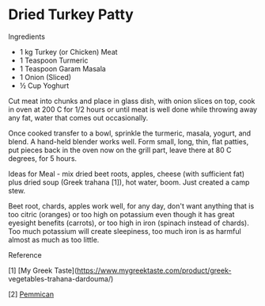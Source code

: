 # Dried Turkey Patty

Ingredients

* 1 kg Turkey (or Chicken) Meat
* 1 Teaspoon Turmeric
* 1 Teaspoon Garam Masala
* 1 Onion (Sliced)
* ½ Cup Yoghurt 

Cut meat into chunks and place in glass dish, with onion slices on
top, cook in oven at 200 C for 1/2 hours or until meat is well done
while throwing away any fat, water that comes out occasionally.

Once cooked transfer to a bowl, sprinkle the turmeric, masala, yogurt,
and blend. A hand-held blender works well. Form small, long, thin,
flat patties, put pieces back in the oven now on the grill part, leave
there at 80 C degrees, for 5 hours.

Ideas for Meal - mix dried beet roots, apples, cheese (with sufficient
fat) plus dried soup (Greek trahana [1]), hot water, boom.  Just
created a camp stew.

Beet root, chards, apples work well, for any day, don't want anything
that is too citric (oranges) or too high on potassium even though it
has great eyesight benefits (carrots), or too high in iron (spinach
instead of chards). Too much potassium will create sleepiness, too
much iron is as harmful almost as much as too little.

Reference

[1] [My Greek Taste](https://www.mygreektaste.com/product/greek-
vegetables-trahana-dardouma/)

[2] [Pemmican](https://youtu.be/MElMJsIP1Y0?t=404)

